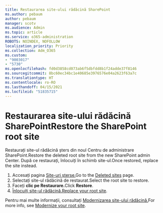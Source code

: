 ```yaml
---
title: Restaurarea site-ului rădăcină SharePoint
ms.author: pebaum
author: pebaum
manager: scotv
ms.audience: Admin
ms.topic: article
ms.service: o365-administration
ROBOTS: NOINDEX, NOFOLLOW
localization_priority: Priority
ms.collection: Adm_O365
ms.custom:
- "9003017"
- "5730"
ms.openlocfilehash: fd0d3858cd073ab6f5dbfdd8b1f24adde37f8146
ms.sourcegitcommit: 8bc60ec34bc1e40685e3976576e04a2623f63a7c
ms.translationtype: HT
ms.contentlocale: ro-RO
ms.lasthandoff: 04/15/2021
ms.locfileid: "51835715"
---
```

# <a name="restore-the-sharepoint-root-site"></a><span data-ttu-id="81c6a-102">Restaurarea site-ului rădăcină SharePoint</span><span class="sxs-lookup"><span data-stu-id="81c6a-102">Restore the SharePoint root site</span></span>

<span data-ttu-id="81c6a-103">Restaurați site-ul rădăcină șters din noul Centru de administrare SharePoint.</span><span class="sxs-lookup"><span data-stu-id="81c6a-103">Restore the deleted root site from the new SharePoint admin Center.</span></span> <span data-ttu-id="81c6a-104">După ce restaurați, înlocuiți în schimb site-ul.</span><span class="sxs-lookup"><span data-stu-id="81c6a-104">Once restored, replace the site instead.</span></span>

1. <span data-ttu-id="81c6a-105">Accesați pagina [Site-uri șterse.](https://admin.microsoft.com/sharepoint?page=recycleBin&modern=true)</span><span class="sxs-lookup"><span data-stu-id="81c6a-105">Go to the [Deleted sites](https://admin.microsoft.com/sharepoint?page=recycleBin&modern=true) page.</span></span> 
2. <span data-ttu-id="81c6a-106">Selectați site-ul rădăcină de restaurat.</span><span class="sxs-lookup"><span data-stu-id="81c6a-106">Select the root site to restore.</span></span>
3. <span data-ttu-id="81c6a-107">Faceți **clic pe Restaurare.**</span><span class="sxs-lookup"><span data-stu-id="81c6a-107">Click **Restore**.</span></span>
4. <span data-ttu-id="81c6a-108">[Înlocuiți site-ul rădăcină.](https://docs.microsoft.com/sharepoint/troubleshoot/sites/url-that-resides-under-root-site-collection-is-broken)</span><span class="sxs-lookup"><span data-stu-id="81c6a-108">[Replace your root site](https://docs.microsoft.com/sharepoint/troubleshoot/sites/url-that-resides-under-root-site-collection-is-broken).</span></span>

<span data-ttu-id="81c6a-109">Pentru mai multe informații, consultați [Modernizarea site-ului rădăcină.](https://docs.microsoft.com/sharepoint/modern-root-site)</span><span class="sxs-lookup"><span data-stu-id="81c6a-109">For more info, see [Modernize your root site](https://docs.microsoft.com/sharepoint/modern-root-site).</span></span>
